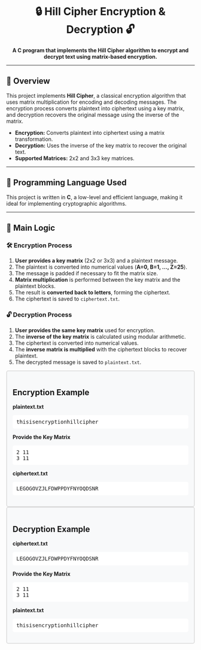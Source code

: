 <h1 align="center">🔒 Hill Cipher Encryption & Decryption 🔓</h1>

<p align="center">
  <strong>A C program that implements the Hill Cipher algorithm to encrypt and decrypt text using matrix-based encryption.</strong>
</p>

---

## 📌 Overview

This project implements **Hill Cipher**, a classical encryption algorithm that uses matrix multiplication for encoding and decoding messages. The encryption process converts plaintext into ciphertext using a key matrix, and decryption recovers the original message using the inverse of the matrix.

- **Encryption:** Converts plaintext into ciphertext using a matrix transformation.
- **Decryption:** Uses the inverse of the key matrix to recover the original text.
- **Supported Matrices:** 2x2 and 3x3 key matrices.

---

## 🚀 Programming Language Used

This project is written in **C**, a low-level and efficient language, making it ideal for implementing cryptographic algorithms.

---

## 🔑 Main Logic

### 🛠 Encryption Process
1. **User provides a key matrix** (2x2 or 3x3) and a plaintext message.
2. The plaintext is converted into numerical values (**A=0, B=1, ..., Z=25**).
3. The message is padded if necessary to fit the matrix size.
4. **Matrix multiplication** is performed between the key matrix and the plaintext blocks.
5. The result is **converted back to letters**, forming the ciphertext.
6. The ciphertext is saved to `ciphertext.txt`.

### 🔓 Decryption Process
1. **User provides the same key matrix** used for encryption.
2. The **inverse of the key matrix** is calculated using modular arithmetic.
3. The ciphertext is converted into numerical values.
4. The **inverse matrix is multiplied** with the ciphertext blocks to recover plaintext.
5. The decrypted message is saved to `plaintext.txt`.
   
<div style="border: 2px solid #ddd; padding: 15px; border-radius: 5px; background: #f8f9fa;">
  <h2> Encryption Example</h2>

  <strong>plaintext.txt</strong>
  <pre style="background:#fff;padding:10px;border-radius:5px;">thisisencryptionhillcipher</pre>

  <strong>Provide the Key Matrix</strong>
  <pre style="background:#fff;padding:10px;border-radius:5px;">2 11<br>3 11</pre>

  <strong>ciphertext.txt</strong>
  <pre style="background:#fff;padding:10px;border-radius:5px;">LEGOGOVZJLFDWPPDYFNYOQDSNR</pre>
</div>

<div style="border: 2px solid #ddd; padding: 15px; border-radius: 5px; background: #f8f9fa;">
  <h2> Decryption Example</h2>

  <strong>ciphertext.txt</strong>
  <pre style="background:#fff;padding:10px;border-radius:5px;">LEGOGOVZJLFDWPPDYFNYOQDSNR</pre>

  <strong>Provide the Key Matrix</strong>
  <pre style="background:#fff;padding:10px;border-radius:5px;">2 11<br>3 11</pre>

  <strong>plaintext.txt</strong>
  <pre style="background:#fff;padding:10px;border-radius:5px;">thisisencryptionhillcipher</pre>
</div>

